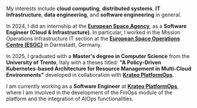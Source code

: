 


My interests include **cloud computing**, **distributed systems**, **IT Infrastructure**, **data engineering**, and **software engineering** in general.

In 2024, I did an internship at the [**European Space Agency**](https://www.esa.int/), as a **Software Engineer (Cloud & Infrastructure)**. In particular, I worked in the Mission Operations Infrastructure IT section at the [**European Space Operations Centre (ESOC)**](https://www.esa.int/About_Us/ESOC) in Darmstadt, Germany.

In 2025, I graduated with a **Master's degree in Computer Science** from the **University of Trento**, Italy with a theses titled: **"A Policy-Driven Kubernetes-based Architecture for Resource Management in Multi-Cloud Environments"** developed in collaboration with [**Krateo PlatformOps**](https://krateo.io/).

I am currently working as a **Software Engineer** at [**Krateo PlatformOps**](https://krateo.io/), where I am involved in the development of the FinOps module of the platform and the integration of AIOps functionalities. 

<br>
